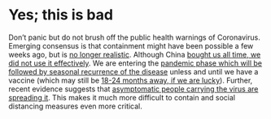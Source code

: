 # Yes; this is bad

Don’t panic but do not brush off the public health warnings of Coronavirus. Emerging consensus is that containment might have been possible a few weeks ago, but is [no longer realistic](https://twitter.com/uwmnewsroom/status/1236020906956189696). Although China [bought us all time, we did not use it effectively](https://twitter.com/florian_krammer/status/1236344865924972545). We are entering the [pandemic phase which will be followed by seasonal recurrence of the disease](https://twitter.com/NAChristakis/status/1235983934187544578) unless and until we have a vaccine (which may still be [18-24 months away, if we are lucky](https://www.politico.com/news/2020/03/05/coronavirus-trump-vaccine-rhetoric-121796?nname=playbook&nid=0000014f-1646-d88f-a1cf-5f46b7bd0000&nrid=0000014e-f0fe-dd93-ad7f-f8ff7e290000&nlid=630318)). Further, recent evidence suggests that [asymptomatic people carrying the virus are spreading it](https://www.cnn.com/2020/03/14/health/coronavirus-asymptomatic-spread/index.html). This makes it much more difficult to contain and social distancing measures even more critical.
